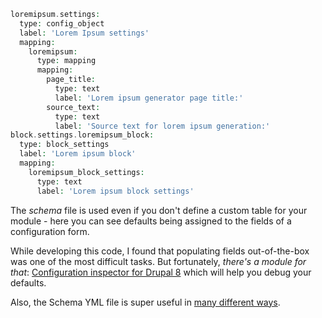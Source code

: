 ```php
loremipsum.settings:
  type: config_object
  label: 'Lorem Ipsum settings'
  mapping:
    loremipsum:
      type: mapping
      mapping:
        page_title:
          type: text
          label: 'Lorem ipsum generator page title:'
        source_text:
          type: text
          label: 'Source text for lorem ipsum generation:'
block.settings.loremipsum_block:
  type: block_settings
  label: 'Lorem ipsum block'
  mapping:
    loremipsum_block_settings:
      type: text
      label: 'Lorem ipsum block settings'
```

The _schema_ file is used even if you don't define a custom table for your module - here you can see defaults being assigned to the fields of a configuration form.

While developing this code, I found that populating fields out-of-the-box was one of the most difficult tasks. But fortunately, _there's a module for that_: [Configuration inspector for Drupal 8](https://www.drupal.org/project/config%5Finspector) which will help you debug your defaults.

Also, the Schema YML file is super useful in [many different ways](https://www.drupal.org/node/1905070).